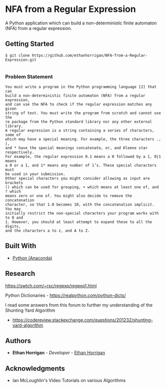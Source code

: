 
# NFA from a Regular Expression

A Python application which can build a non-deterministic finite automaton (NFA) from a regular expression.

## Getting Started

```
$ git clone https://github.com/ethanhorrigan/NFA-from-a-Regular-Expression.git
```

```

```

### Problem Statement

```
You must write a program in the Python programming language [2] that can
build a non-deterministic finite automaton (NFA) from a regular expression,
and can use the NFA to check if the regular expression matches any given
string of text. You must write the program from scratch and cannot use the
re package from the Python standard library nor any other external library.
A regular expression is a string containing a series of characters, some of
which may have a special meaning. For example, the three characters ., |,
and * have the special meanings concatenate, or, and Kleene star respectively.
For example, the regular expression 0.1 means a 0 followed by a 1, 0|1 means
a 0 or a 1, and 1* means any number of 1’s. These special characters must
be used in your submission.
Other special characters you might consider allowing as input are brackets
() which can be used for grouping, + which means at least one of, and ? which
means zero or one of. You might also decide to remove the concatenation
character, so that 1.0 becomes 10, with the concatenation implicit. You may
initially restrict the non-special characters your program works with to 0 and
1. However, you should at least attempt to expand these to all the digits,
and the characters a to z, and A to Z.
```


## Built With

* [Python (Anaconda)](https://www.anaconda.com/distribution/)

## Research

https://swtch.com/~rsc/regexp/regexp1.html

Python Dictionaries - https://realpython.com/python-dicts/

I read some answers from this forum to further my understanding of the Shunting Yard Algorithm
- https://codereview.stackexchange.com/questions/201232/shunting-yard-algorithm

## Authors

* **Ethan Horrigan** - *Developer* - [Ethan Horrigan](https://github.com/ethanhorrigan)


## Acknowledgments

* Ian McLoughlin's Video Tutorials on various Algorithms
